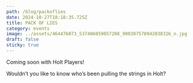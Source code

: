 ```yaml
---
path: /blog/packoflies
date: 2024-10-27T18:18:35.725Z
title: PACK OF LIES
category: events
image: ../assets/464476073_537406059057208_900307578942038326_n.jpg
draft: false
sticky: true
---
```

Coming soon with Holt Players!

Wouldn’t you like to know who’s been pulling the strings in Holt?